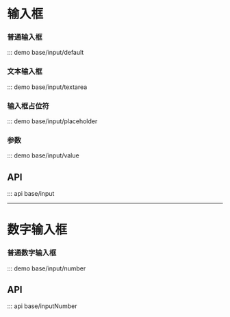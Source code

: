 # 输入框

### 普通输入框

::: demo base/input/default

### 文本输入框

::: demo base/input/textarea

### 输入框占位符

::: demo base/input/placeholder

### 参数

::: demo base/input/value

## API

::: api base/input

-----

# 数字输入框

### 普通数字输入框

::: demo base/input/number

## API

::: api base/inputNumber
